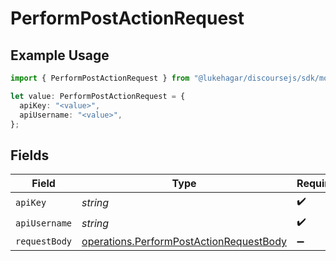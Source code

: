# PerformPostActionRequest

## Example Usage

```typescript
import { PerformPostActionRequest } from "@lukehagar/discoursejs/sdk/models/operations";

let value: PerformPostActionRequest = {
  apiKey: "<value>",
  apiUsername: "<value>",
};
```

## Fields

| Field                                                                                                     | Type                                                                                                      | Required                                                                                                  | Description                                                                                               |
| --------------------------------------------------------------------------------------------------------- | --------------------------------------------------------------------------------------------------------- | --------------------------------------------------------------------------------------------------------- | --------------------------------------------------------------------------------------------------------- |
| `apiKey`                                                                                                  | *string*                                                                                                  | :heavy_check_mark:                                                                                        | N/A                                                                                                       |
| `apiUsername`                                                                                             | *string*                                                                                                  | :heavy_check_mark:                                                                                        | N/A                                                                                                       |
| `requestBody`                                                                                             | [operations.PerformPostActionRequestBody](../../../sdk/models/operations/performpostactionrequestbody.md) | :heavy_minus_sign:                                                                                        | N/A                                                                                                       |